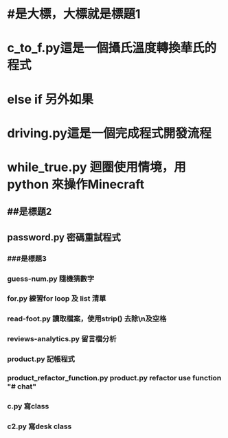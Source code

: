 # #是大標，大標就是標題1
# c_to_f.py這是一個攝氏溫度轉換華氏的程式
# else if 另外如果
# driving.py這是一個完成程式開發流程
# while_true.py 迴圈使用情境，用python 來操作Minecraft
## ##是標題2 
## password.py 密碼重試程式
### ###是標題3
### guess-num.py 隨機猜數字
### for.py 練習for loop 及 list 清單
### read-foot.py 讀取檔案，使用strip() 去除\n及空格
### reviews-analytics.py 留言檔分析
### product.py 記帳程式
### product_refactor_function.py  product.py  refactor use function "# chat" 
### c.py  寫class
### c2.py  寫desk class